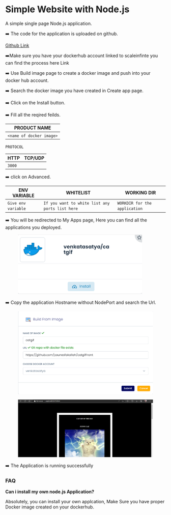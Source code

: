 # Simple Website with Node.js

A simple single page Node.js application.

➡️ The code for the application is uploaded on github.

[Github Link](https://github.com/younesfakallah/catgif2)

➡️Make sure you have your dockerhub account linked to scaleinfinte you can find the process here Link

➡️ Use Build image page to create a docker image and push into your docker hub account.

➡️ Search the docker image you have created in Create app page.

➡️ Click on the Install button.

➡️ Fill all the reqired feilds.

| PRODUCT NAME             |
| ------------------------ |
| `<name of docker image>` |

`PROTOCOL`

| HTTP   | TCP/UDP |
| ------ | ------- |
| `3000` |         |

➡️ click on Advanced.

| ENV VARIABLE        | WHITELIST                                       | WORKING DIR                   |
| ------------------- | ----------------------------------------------- | ----------------------------- |
| `Give env variable` | `If you want to white list any ports list here` | `WORKDIR for the application` |

➡️ You will be redirected to My Apps page, Here you can find all the applications you deployed.



<figure><img src="../../../.gitbook/assets/my-apps (1).png" alt=""><figcaption></figcaption></figure>

➡️ Copy the application Hostname without NodePort and search the Url.



<div>

<figure><img src="../../../.gitbook/assets/build-image.png" alt=""><figcaption></figcaption></figure>

 

<figure><img src="../../../.gitbook/assets/running_app.png" alt=""><figcaption></figcaption></figure>

</div>

➡️ The Application is running successfully

### FAQ

**Can i install my own node.js Application?**

Absolutely, you can install your own applcation, Make Sure you have proper Docker image created on your dockerhub.
